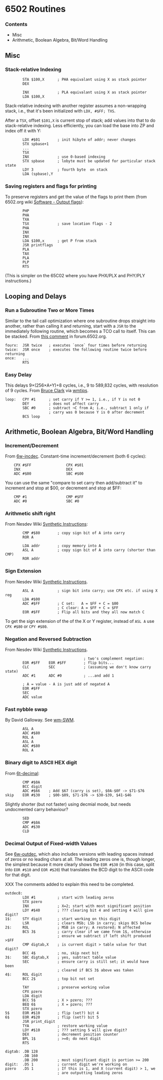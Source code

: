 6502 Routines
=============

### Contents

- Misc
- Arithmetic, Boolean Algebra, Bit/Word Handling

Misc
----

### Stack-relative Indexing

            STA $100,X      ; PHA equivalant using X as stack pointer
            DEX

            INX             ; PLA equivalant using X as stack pointer
            LDA $100,X

Stack-relative indexing with another register assumes a non-wrapping
stack, i.e., that it's been initialized with `LDX, #$FF; TXS`.

After a `TSX`, offset `$101,X` is current stop of stack; add values into
that to do stack-relative indexing. Less efficiently, you can load the
base into ZP and index off it with Y:

            LDX #$01        ; init hibyte of addr; never changes
            STX spbase+1
            ...
            TSX
            INX             ; use 0-based indexing
            STX spbase      ; lobyte must be updated for particular stack state
            LDY 3           ; fourth byte  on stack
            LDA (spbase),Y

### Saving registers and flags for printing

To preserve registers and get the value of the flags to print them
(from 6502.org wiki [Software - Output flags][6w-flags]):

            PHP
            PHA
            TXA
            TSX             ; save location flags - 2
            PHA
            INX
            INX
            LDA $100,x      ; get P from stack
            JSR printflags
            PLA
            TAX
            PLA
            PLP
            RTS

(This is simpler on the 65C02 where you have PHX/PLX and PHY/PLY
instructions.)


Looping and Delays
------------------

### Run a Subroutine Two or More Times

Similar to the tail call optimization where one subroutine drops
straight into another, rather than calling it and returning, start
with a `JSR` to the immediately following routine, which becomes a TCO
call to itself. This can be stacked. From [this comment][6f-p67837] in
forum.6502.org.

    fourx:  JSR twice   ; executes `once` four times before returning
    twice:  JSR once    ; executes the following routine twice before returning
    once:   ...
            RTS

### Easy Delay

This delays 9×(256×A+Y)+8 cycles, i.e., 9 to 589,832 cycles, with
resolution of 9 cycles. From [Bruce Clark][6f-bclark] via [wmtips].

    loop:   CPY #1      ; set carry if Y >= 1, i.e., if Y is not 0
            DEY         ; does not affect carry
            SBC #0      ; subtract ¬C from A; i.e., subtract 1 only if
                        ; carry was 0 because Y is 0 after decrement
            BCS loop


Arithmetic, Boolean Algebra, Bit/Word Handling
----------------------------------------------

### Increment/Decrement

From [6w-incdec]. Constant-time increment/decrement (both 6 cycles):

        CPX #$FF                CPX #$01
        INX                     DEX
        ADC #$00                SBC #$00

You can use the same "compare to set carry then add/subtract it"
to increment and stop at $00, or decrement and stop at $FF:

        CMP #1                  CMP #$FF
        ADC #0                  SBC #0


### Arithmetic shift right

From Nesdev Wiki [Synthetic Instructions][nw-syn]:

            CMP #$80        ; copy sign bit of A into carry
            ROR A

            LDA addr        ; copy memory into A
            ASL A           ; copy sign bit of A into carry (shorter than CMP)
            ROR addr

### Sign Extension

From Nesdev Wiki [Synthetic Instructions][nw-syn].

            ASL A           ; sign bit into carry; use CPX etc. if using X reg
            LDA #$00
            ADC #$FF        ; C set:   A = $FF + C = $00
                            ; C clear: A = $FF + C = $FF
            EOR #$FF        ; Flip all bits and they all now match C

To get the sign extension of the of the X or Y register, instead of
`ASL A` use `CPX #$80` or `CPY #$80`.

### Negation and Reversed Subtraction

From Nesdev Wiki [Synthetic Instructions][nw-syn].

                                        ; two's complement negation:
            EOR #$FF    EOR #$FF        ; flip bits...
            CLC         SEC             ; (assuming we don't know carry state)
            ADC #1      ADC #0          ; ...and add 1

            ; A = value - A is just add of negated A
            EOR #$FF
            SEC
            ADC value

### Fast nybble swap

By David Galloway. See [wm-SWM].

            ASL A
            ADC #$80
            ROL A
            ASL A
            ADC #$80
            ROL A

### Binary digit to ASCII HEX digit

From [6t-decimal]:

            CMP #$0A
            BCC digit
            ADC #$66    ; Add $67 (carry is set), $0A-$0F -> $71-$76
    skip    EOR #$30    ; $00-$09, $71-$76 -> $30-$39, $41-$46

Slightly shorter (but not faster) using decmial mode, but needs
undocmented carry behaviour?

            SED
            CMP #$0A
            ADC #$30
            CLD

### Decimal Output of Fixed-width Values

See [6w-outdec], which also includes versions with leading spaces
instead of zeros or no leading chars at all. The leading zeros one is,
though longer, the simplest because it more clearly shows the `EOR
#$30` (in this case, split into `EOR #$10` and `EOR #$20`) that
translates the BCD digit to the ASCII code for that digit.

XXX The comments added to explain this need to be completed.

    outdec8:
            LDX #1          ; start with leading zeros
            STX pzero
            INX             ; X=2; start with most significant position
            LDY #$40        ; ??? clearing bit 4 and setting 4 will give digit?
    1$:     STY digit       ; start working on this digit
            LSR             ; clears MSb; LSb in carry; skips BCS below
    2$:     ROL             ; MSB in carry; A restored; N affected
            BCS 3$          ; carry clear if we came from 1$, otherwise
                            ; ensure we subtract if left shift produced >$FF
            CMP digtab,X    ; is current digit > table value for that digit?
            BCC 4$          ; no, skip next bit
    3$:     SBC digtab,X    ; yes, subtract table value
            SEC             ; ensure carry is still set; it would have been
                            ; cleared if BCS 3$ above was taken
    4$:     ROL digit
            BCC 2$          ; top bit not set

            TAY             ; preserve working value
            CPX pzero
            LDA digit
            BCC 5$          ; X > pzero; ???
            BEQ 6$          ; X = pzero; ???
            STX pzero
    5$      EOR #$10        ; flip (set?) bit 4
    6$      EOR #$20        ; flip (set?) bit 5
            JSR print_digit
            TYA             ; restore working value
            LDY #$10        ; ??? setting 5 will give digit?
            DEX             ; decrement position counter
            BPL 1$          ; >=0; do next digit
            RTS

    digtab: .DB 128
            .DB 160
            .DB 200         ; most significant digit is portion >= 200
    digit:  .DS 1           ; current digit we're working on
    pzero   .DS 1           ; If this is 1, and X (current digit) > 1, we
                            ; are outputting leading zeros


<!-------------------------------------------------------------------->
[6f-bclark]: http://forum.6502.org/viewtopic.php?p=62581#p62581
[6f-p67837]: http://forum.6502.org/viewtopic.php?f=3&t=5517&hilit=robotron&start=60#p67837
[6t-decimal]: http://www.6502.org/tutorials/decimal_mode.html
[6w-flags]: http://6502org.wikidot.com/software-output-flags
[6w-incdec]: http://6502org.wikidot.com/software-incdec
[6w-outdec]: http://6502org.wikidot.com/software-output-decimal
[nw-syn]: http://wiki.nesdev.com/w/index.php/Synthetic_instructions
[wm-SWM]: http://6502.org/source/general/SWN.html
[wmtips]: http://wilsonminesco.com/6502primer/PgmTips.html
